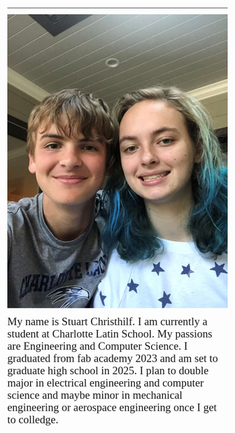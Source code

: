 
---
<div style="text-align: center;">
    <img src="../images/about-me/stuart-riley.jpg" alt="Image of me" />
</div>

<span style="font-family: Comic Sans MS; font-size: 25px;">My name is Stuart Christhilf. I am currently a student at Charlotte Latin School. My passions are Engineering and Computer Science. I graduated from fab academy 2023 and am set to graduate high school in 2025. I plan to double major in electrical engineering and computer science and maybe minor in mechanical engineering or aerospace engineering once I get to colledge.</span>